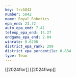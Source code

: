 ```yaml
---
key: frc5842
number: 5842
name: Royal Robotics
epa_end: 23.72
auto_epa_end: 7.41
teleop_epa_end: 14.27
endgame_epa_end: 2.04
winrate: 0.6296
district_epa_rank: 299
district_epa_percentile: 0.834
type: Team
---
```

[[2024flor]]
[[2024flwp]]
